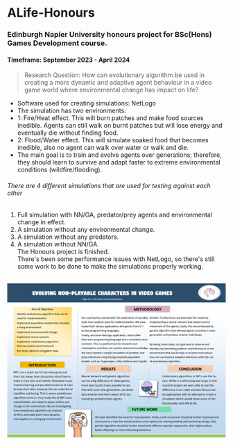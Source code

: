 # ALife-Honours
### Edinburgh Napier University honours project for BSc(Hons) Games Development course. </br>
#### Timeframe: September 2023 - April 2024
> Research Question: How can evolutionary algorithm be used in creating a more dynamic and adaptive agent behaviour in a video game world where environmental change has impact on life? </br>
* Software used for creating simulations: NetLogo
* The simulation has two environments:
* 1: Fire/Heat effect. This will burn patches and make food sources inedible. Agents can still walk on burnt patches but will lose energy and eventually die without finding food.
* 2: Flood/Water effect. This will simulate soaked food that becomes inedible, also no agent can walk over water or walk and die.
* The main goal is to train and evolve agents over generations; therefore, they should learn to survive and adapt faster to extreme environmental conditions (wildfire/flooding).
###### There are 4 different simulations that are used for testing against each other
 1. Full simulation with NN/GA, predator/prey agents and environmental change in effect.
 2. A simulation without any environmental change.
 3. A simulation without any predators.
 4. A simulation without NN/GA.</br>
 The Honours project is finished.</br>
 There's been some performance issues with NetLogo, so there's still some work to be done to make the simulations properly working.
</br>
<img src='Poster.png' width='900'> <br>
